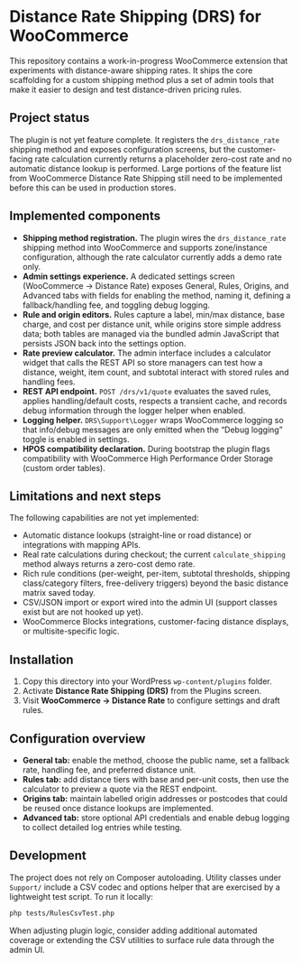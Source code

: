 # Distance Rate Shipping (DRS) for WooCommerce

This repository contains a work-in-progress WooCommerce extension that experiments with distance-aware shipping rates. It ships the core scaffolding for a custom shipping method plus a set of admin tools that make it easier to design and test distance-driven pricing rules.

## Project status

The plugin is not yet feature complete. It registers the `drs_distance_rate` shipping method and exposes configuration screens, but the customer-facing rate calculation currently returns a placeholder zero-cost rate and no automatic distance lookup is performed. Large portions of the feature list from WooCommerce Distance Rate Shipping still need to be implemented before this can be used in production stores.

## Implemented components

* **Shipping method registration.** The plugin wires the `drs_distance_rate` shipping method into WooCommerce and supports zone/instance configuration, although the rate calculator currently adds a demo rate only.
* **Admin settings experience.** A dedicated settings screen (WooCommerce → Distance Rate) exposes General, Rules, Origins, and Advanced tabs with fields for enabling the method, naming it, defining a fallback/handling fee, and toggling debug logging.
* **Rule and origin editors.** Rules capture a label, min/max distance, base charge, and cost per distance unit, while origins store simple address data; both tables are managed via the bundled admin JavaScript that persists JSON back into the settings option.
* **Rate preview calculator.** The admin interface includes a calculator widget that calls the REST API so store managers can test how a distance, weight, item count, and subtotal interact with stored rules and handling fees.
* **REST API endpoint.** `POST /drs/v1/quote` evaluates the saved rules, applies handling/default costs, respects a transient cache, and records debug information through the logger helper when enabled.
* **Logging helper.** `DRS\Support\Logger` wraps WooCommerce logging so that info/debug messages are only emitted when the “Debug logging” toggle is enabled in settings.
* **HPOS compatibility declaration.** During bootstrap the plugin flags compatibility with WooCommerce High Performance Order Storage (custom order tables).

## Limitations and next steps

The following capabilities are not yet implemented:

* Automatic distance lookups (straight-line or road distance) or integrations with mapping APIs.
* Real rate calculations during checkout; the current `calculate_shipping` method always returns a zero-cost demo rate.
* Rich rule conditions (per-weight, per-item, subtotal thresholds, shipping class/category filters, free-delivery triggers) beyond the basic distance matrix saved today.
* CSV/JSON import or export wired into the admin UI (support classes exist but are not hooked up yet).
* WooCommerce Blocks integrations, customer-facing distance displays, or multisite-specific logic.

## Installation

1. Copy this directory into your WordPress `wp-content/plugins` folder.
2. Activate **Distance Rate Shipping (DRS)** from the Plugins screen.
3. Visit **WooCommerce → Distance Rate** to configure settings and draft rules.

## Configuration overview

* **General tab:** enable the method, choose the public name, set a fallback rate, handling fee, and preferred distance unit.
* **Rules tab:** add distance tiers with base and per-unit costs, then use the calculator to preview a quote via the REST endpoint.
* **Origins tab:** maintain labelled origin addresses or postcodes that could be reused once distance lookups are implemented.
* **Advanced tab:** store optional API credentials and enable debug logging to collect detailed log entries while testing.

## Development

The project does not rely on Composer autoloading. Utility classes under `Support/` include a CSV codec and options helper that are exercised by a lightweight test script. To run it locally:

```bash
php tests/RulesCsvTest.php
```

When adjusting plugin logic, consider adding additional automated coverage or extending the CSV utilities to surface rule data through the admin UI.
